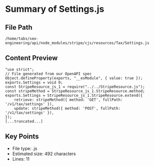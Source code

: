 # Summary of Settings.js
  
## File Path
`/home/tabs/seo-engineering/api/node_modules/stripe/cjs/resources/Tax/Settings.js`

## Content Preview
```
"use strict";
// File generated from our OpenAPI spec
Object.defineProperty(exports, "__esModule", { value: true });
exports.Settings = void 0;
const StripeResource_js_1 = require("../../StripeResource.js");
const stripeMethod = StripeResource_js_1.StripeResource.method;
exports.Settings = StripeResource_js_1.StripeResource.extend({
    retrieve: stripeMethod({ method: 'GET', fullPath: '/v1/tax/settings' }),
    update: stripeMethod({ method: 'POST', fullPath: '/v1/tax/settings' }),
});
[...truncated...]
```

## Key Points
- File type: .js
- Estimated size: 492 characters
- Lines: 11
